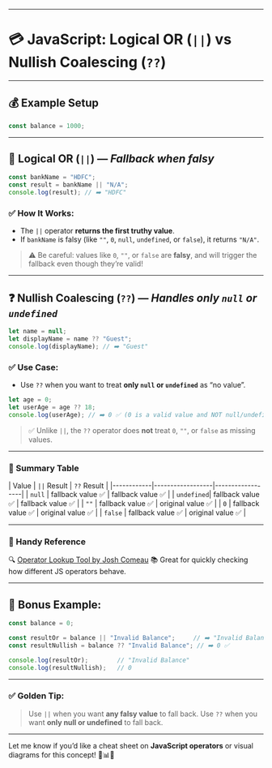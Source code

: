 
---

# 💳 JavaScript: Logical OR (`||`) vs Nullish Coalescing (`??`)

---

## 💰 Example Setup

```js
const balance = 1000;
```

---

## 🔁 Logical OR (`||`) — *Fallback when falsy*

```js
const bankName = "HDFC";
const result = bankName || "N/A";
console.log(result); // ➡️ "HDFC"
```

### ✅ How It Works:

* The `||` operator **returns the first truthy value**.
* If `bankName` is falsy (like `""`, `0`, `null`, `undefined`, or `false`), it returns `"N/A"`.

> ⚠️ Be careful: values like `0`, `""`, or `false` are **falsy**, and will trigger the fallback even though they’re valid!

---

## ❓ Nullish Coalescing (`??`) — *Handles only `null` or `undefined`*

```js
let name = null;
let displayName = name ?? "Guest";
console.log(displayName); // ➡️ "Guest"
```

### ✅ Use Case:

* Use `??` when you want to treat **only `null` or `undefined`** as “no value”.

```js
let age = 0;
let userAge = age ?? 18;
console.log(userAge); // ➡️ 0 ✅ (0 is a valid value and NOT null/undefined)
```

> ✅ Unlike `||`, the `??` operator does **not** treat `0`, `""`, or `false` as missing values.

---

### 🧠 Summary Table

\| Value      | `||` Result      | `??` Result     |
\|------------|------------------|------------------|
\| `null`     | fallback value ✅ | fallback value ✅ |
\| `undefined`| fallback value ✅ | fallback value ✅ |
\| `""`       | fallback value ✅ | original value ✅ |
\| `0`        | fallback value ✅ | original value ✅ |
\| `false`    | fallback value ✅ | original value ✅ |

---

### 🔗 Handy Reference

🔍 [Operator Lookup Tool by Josh Comeau](https://www.joshwcomeau.com/operator-lookup/)
📚 Great for quickly checking how different JS operators behave.

---

## 🧪 Bonus Example:

```js
const balance = 0;

const resultOr = balance || "Invalid Balance";     // ➡️ "Invalid Balance" ❌
const resultNullish = balance ?? "Invalid Balance"; // ➡️ 0 ✅

console.log(resultOr);        // "Invalid Balance"
console.log(resultNullish);   // 0
```

---

### ✅ Golden Tip:

> Use `||` when you want **any falsy value** to fall back.
> Use `??` when you want **only null or undefined** to fall back.

---

Let me know if you’d like a cheat sheet on **JavaScript operators** or visual diagrams for this concept! 🧾📊💡
